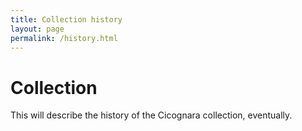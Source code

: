 ```yaml
---
title: Collection history
layout: page
permalink: /history.html
---
```


# Collection

This will describe the history of the Cicognara collection, eventually.